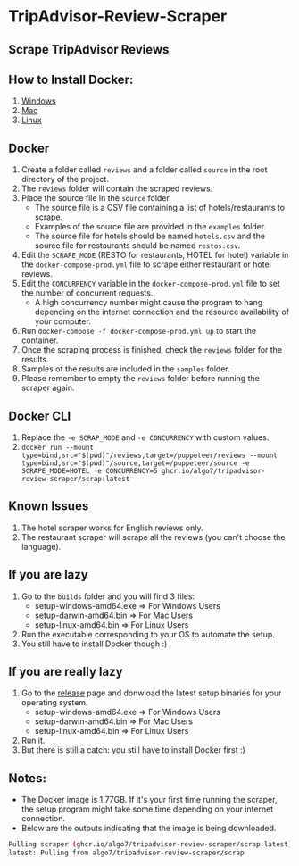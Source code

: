 # TripAdvisor-Review-Scraper
## Scrape TripAdvisor Reviews

## How to Install Docker:
1. [Windows](https://docs.docker.com/desktop/windows/install/)
2. [Mac](https://docs.docker.com/desktop/mac/install/)
3. [Linux](https://docs.docker.com/engine/install/ubuntu/)

## Docker
1. Create a folder called `reviews` and a folder called `source` in the root directory of the project.
2. The `reviews` folder will contain the scraped reviews.
3. Place the source file in the `source` folder.
   - The source file is a CSV file containing a list of hotels/restaurants to scrape.
   - Examples of the source file are provided in the `examples` folder.
   - The source file for hotels should be named `hotels.csv` and the source file for restaurants should be named `restos.csv`.
4. Edit the `SCRAPE_MODE` (RESTO for restaurants, HOTEL for hotel) variable in the `docker-compose-prod.yml` file to scrape either restaurant or hotel reviews.
5. Edit the `CONCURRENCY` variable in the `docker-compose-prod.yml` file to set the number of concurrent requests.
   - A high concurrency number might cause the program to hang depending on the internet connection and the resource availability of your computer.
6. Run `docker-compose -f docker-compose-prod.yml up` to start the container.
7. Once the scraping process is finished, check the `reviews` folder for the results.
8. Samples of the results are included in the `samples` folder.
9. Please remember to empty the `reviews` folder before running the scraper again.

## Docker CLI 
1. Replace the `-e SCRAP_MODE` and `-e CONCURRENCY` with custom values.
2. `docker run --mount type=bind,src="$(pwd)"/reviews,target=/puppeteer/reviews --mount type=bind,src="$(pwd)"/source,target=/puppeteer/source -e SCRAPE_MODE=HOTEL -e CONCURRENCY=5 ghcr.io/algo7/tripadvisor-review-scraper/scrap:latest`

## Known Issues
1. The hotel scraper works for English reviews only.
2. The restaurant scraper will scrape all the reviews (you can't choose the language).

## If you are lazy
1. Go to the `builds` folder and you will find 3 files:
   - setup-windows-amd64.exe => For Windows Users
   - setup-darwin-amd64.bin => For Mac Users
   - setup-linux-amd64.bin => For Linux Users
2. Run the executable corresponding to your OS to automate the setup.
3. You still have to install Docker though :)

## If you are really lazy
1. Go to the [release](https://github.com/algo7/TripAdvisor-Review-Scraper/releases) page and donwload the latest setup binaries for your operating system.
   - setup-windows-amd64.exe => For Windows Users
   - setup-darwin-amd64.bin => For Mac Users
   - setup-linux-amd64.bin => For Linux Users
2. Run it.
3. But there is still a catch: you still have to install Docker first :)

## Notes:
- The Docker image is 1.77GB. If it's your first time running the scraper, the setup program might take some time depending on your internet connection.
- Below are the outputs indicating that the image is being downloaded.
```bash
Pulling scraper (ghcr.io/algo7/tripadvisor-review-scraper/scrap:latest)...
latest: Pulling from algo7/tripadvisor-review-scraper/scrap
```